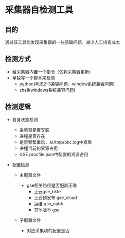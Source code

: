 # 采集器自检测工具

## 目的
 
  通过该工具能发现采集器的一些基础问题，减少人工排查成本
 
## 检测方式

- 给采集器内置一个指令（依赖采集器更新）
- 单独写一个脚本来检测
    - python(考虑2-3兼容问题，window系统兼容问题)
    - shell(windows系统兼容问题)
    
## 检测逻辑


- 自身状态检测
    - 采集器是否安装
    - 进程是否存在
    - 是否频繁重启，从/tmp/bkc.log中查看
    - 进程当前的资源占用
    - GSE procfile.json中配置的资源占用

- 配置检测
    - 主配置文件
        - gse相关路径是否配置正确
            - 上云gse_bkte
            - 上云预发布 gse_cloud
            - 运维 gse_opbk
            - 其他版本 gse
    
    - 子配置文件
        - 对应采集项的配置是否
